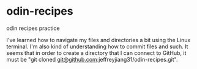 # odin-recipes
odin recipes practice

I've learned how to navigate my files and directories a bit using the Linux terminal. I'm also kind of understanding how to commit files and such. It seems that in order to create a directory that I can connect to GitHub, it must be "git cloned git@github.com:jeffreyjiang31/odin-recipes.git". 
